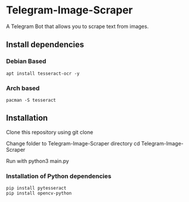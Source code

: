 # Telegram-Image-Scraper
A Telegram Bot that allows you to scrape text from images.

## Install dependencies
    
### Debian Based
    apt install tesseract-ocr -y
    
### Arch based
    pacman -S tesseract
          
## Installation
Clone this repository using
    git clone

Change folder to Telegram-Image-Scraper directory
    cd Telegram-Image-Scraper
    
Run with
    python3 main.py


### Installation of Python dependencies
          
    pip install pytesseract
    pip install opencv-python
